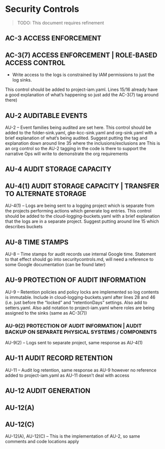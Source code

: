 # Security Controls
>
> TODO: This document requires refinement

## AC-3 ACCESS ENFORCEMENT

## AC-3(7) ACCESS ENFORCEMENT | ROLE-BASED ACCESS CONTROL

- Write access to the logs is constrained by IAM permissions to just the log sinks.

This control should be added to project-iam.yaml. Lines 15/16 already have a good explanation of
what’s happening so just add the AC-3(7) tag around there)

## AU-2 AUDITABLE EVENTS

AU-2 – Event families being audited are set here. This control should be added to the folder-sink.yaml,
gke-kcc-sink.yaml and org-sink.yaml with a brief explanation of what’s being audited.
Suggest putting the tag and explanation down around line 35 where the inclusions/exclusions are
This is an org control so the AU-2 tagging in the code is there to support the narrative Ops will write to demonstrate the org requirements

## AU-4 AUDIT STORAGE CAPACITY

## AU-4(1) AUDIT STORAGE CAPACITY | TRANSFER TO ALTERNATE STORAGE

AU-4(1) – Logs are being sent to a logging project which is separate from the projects
performing actions which generate log entries. This control should be added to the
cloud-logging-buckets.yaml with a brief explanation that the logs are in a separate project.
Suggest putting around line 15 which describes buckets

## AU-8 TIME STAMPS

AU-8 – Time stamps for audit records use internal Google time. Statement to that effect should go into securitycontrols.md, will need a reference to some Google documentation (can be found later)

## AU-9 PROTECTION OF AUDIT INFORMATION

AU-9 – Retention policies and policy locks are implemented so log contents is immutable. Include in cloud-logging-buckets.yaml after lines 28 and 46 (i.e. just before the “locked” and “retentionDays” settings. Also add to setters.yaml. Also add notation to project-iam.yaml where roles are being assigned to the sinks (same as AC-3(7))

### AU-9(2) PROTECTION OF AUDIT INFORMATION | AUDIT BACKUP ON SEPARATE PHYSICAL SYSTEMS / COMPONENTS

AU-9(2) – Logs sent to separate project, same response as AU-4(1)

## AU-11 AUDIT RECORD RETENTION

AU-11 – Audit log retention, same response as AU-9 however no reference added to project-iam.yaml as AU-11 doesn’t deal with access

## AU-12 AUDIT GENERATION

## AU-12(A)

## AU-12(C)

AU-12(A), AU-12(C) – This is the implementation of AU-2, so same comments and code locations apply